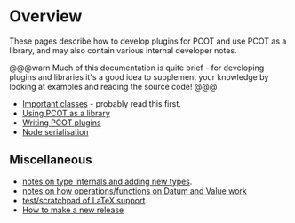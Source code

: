 # Overview

These pages describe how to develop plugins for PCOT and use PCOT as a
library, and may also contain various internal developer notes.

@@@warn
Much of this documentation is quite brief - for developing plugins and
libraries it's a good idea to supplement your knowledge by looking at
examples and reading the source code!
@@@

* [Important classes](classes.md) - probably read this first.
* [Using PCOT as a library](library.md)
* [Writing PCOT plugins](plugins.md)
* [Node serialisation](nodeser.md)

## Miscellaneous


* [notes on type internals and adding new types](types.md).
* [notes on how operations/functions on Datum and Value work](values.md)
* [test/scratchpad of LaTeX support](latex.md).
* [How to make a new release](release_procedure.md)

